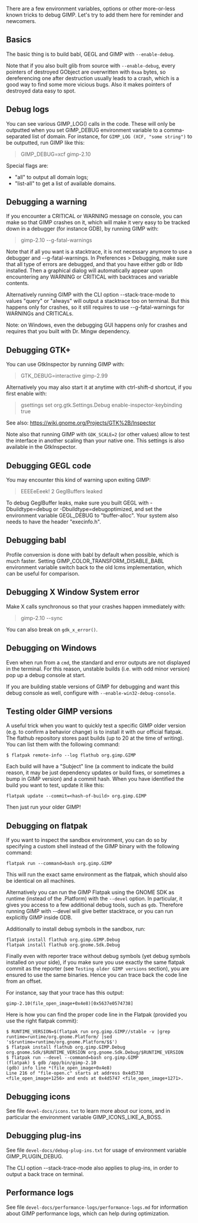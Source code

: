 There are a few environment variables, options or other more-or-less
known tricks to debug GIMP. Let's try to add them here for reminder and
newcomers.

## Basics ##

The basic thing is to build babl, GEGL and GIMP with `--enable-debug`.

Note that if you also built glib from source with `--enable-debug`,
every pointers of destroyed GObject are overwritten with `0xaa` bytes,
so dereferencing one after destruction usually leads to a crash, which
is a good way to find some more vicious bugs. Also it makes pointers of
destroyed data easy to spot.

## Debug logs ##

You can see various GIMP_LOG() calls in the code. These will only be
outputted when you set GIMP_DEBUG environment variable to a
comma-separated list of domain.
For instance, for `GIMP_LOG (XCF, "some string")` to be outputted,
run GIMP like this:

> GIMP_DEBUG=xcf gimp-2.10

Special flags are:
- "all" to output all domain logs;
- "list-all" to get a list of available domains.

## Debugging a warning ##

If you encounter a CRITICAL or WARNING message on console, you can make
so that GIMP crashes on it, which will make it very easy to be tracked
down in a debugger (for instance GDB), by running GIMP with:

> gimp-2.10 --g-fatal-warnings

Note that if all you want is a stacktrace, it is not necessary anymore
to use a debugger and --g-fatal-warnings. In Preferences > Debugging,
make sure that all type of errors are debugged, and that you have either
gdb or lldb installed. Then a graphical dialog will automatically appear
upon encountering any WARNING or CRITICAL with backtraces and variable
contents.

Alternatively running GIMP with the CLI option --stack-trace-mode to
values "query" or "always" will output a stacktrace too on terminal.
But this happens only for crashes, so it still requires to use
--g-fatal-warnings for WARNINGs and CRITICALs.

Note: on Windows, even the debugging GUI happens only for crashes and
requires that you built with Dr. Mingw dependency.

## Debugging GTK+ ##

You can use GtkInspector by running GIMP with:

> GTK_DEBUG=interactive gimp-2.99

Alternatively you may also start it at anytime with ctrl-shift-d
shortcut, if you first enable with:

> gsettings set org.gtk.Settings.Debug enable-inspector-keybinding true

See also: https://wiki.gnome.org/Projects/GTK%2B/Inspector

Note also that running GIMP with `GDK_SCALE=2` (or other values) allow
to test the interface in another scaling than your native one. This
settings is also available in the GtkInspector.

## Debugging GEGL code ##

You may encounter this kind of warning upon exiting GIMP:

> EEEEeEeek! 2 GeglBuffers leaked

To debug GeglBuffer leaks, make sure you built GEGL with -Dbuildtype=debug
or -Dbuildtype=debugoptimized, and set the environment variable
GEGL_DEBUG to "buffer-alloc".
Your system also needs to have the header "execinfo.h".

## Debugging babl ##

Profile conversion is done with babl by default when possible, which is
much faster.
Setting GIMP_COLOR_TRANSFORM_DISABLE_BABL environment variable switch
back to the old lcms implementation, which can be useful for comparison.

## Debugging X Window System error ##

Make X calls synchronous so that your crashes happen immediately with:

> gimp-2.10 --sync

You can also break on `gdk_x_error()`.

## Debugging on Windows ##

Even when run from a `cmd`, the standard and error outputs are not
displayed in the terminal. For this reason, unstable builds (i.e. with
odd minor version) pop up a debug console at start.

If you are building stable versions of GIMP for debugging and want this
debug console as well, configure with `--enable-win32-debug-console`.

## Testing older GIMP versions ##

A useful trick when you want to quickly test a specific GIMP older
version (e.g. to confirm a behavior change) is to install it with our
official flatpak. The flathub repository stores past builds (up to 20 at
the time of writing). You can list them with the following command:

```
$ flatpak remote-info --log flathub org.gimp.GIMP
```

Each build will have a "Subject" line (a comment to indicate the build
reason, it may be just dependency updates or build fixes, or sometimes a
bump in GIMP version) and a commit hash. When you have identified the
build you want to test, update it like this:

```
flatpak update --commit=<hash-of-build> org.gimp.GIMP
```

Then just run your older GIMP!

## Debugging on flatpak

If you want to inspect the sandbox environment, you can do so by
specifying a custom shell instead of the GIMP binary with the following
command:

```
flatpak run --command=bash org.gimp.GIMP
```

This will run the exact same environment as the flatpak, which should
also be identical on all machines.

Alternatively you can run the GIMP Flatpak using the GNOME SDK as
runtime (instead of the .Platform) with the `--devel` option. In
particular, it gives you access to a few additional debug tools, such as
`gdb`. Therefore running GIMP with --devel will give better stacktrace,
or you can run explicitly GIMP inside GDB.

Additionally to install debug symbols in the sandbox, run:

```
flatpak install flathub org.gimp.GIMP.Debug
flatpak install flathub org.gnome.Sdk.Debug
```

Finally even with reporter trace without debug symbols (yet debug
symbols installed on your side), if you make sure you use exactly the
same flatpak commit as the reporter (see `Testing older GIMP versions`
section), you are ensured to use the same binaries. Hence you can trace
back the code line from an offset.

For instance, say that your trace has this output:

```
gimp-2.10(file_open_image+0x4e8)[0x5637e0574738]
```

Here is how you can find the proper code line in the Flatpak (provided
you use the right flatpak commit):

```
$ RUNTIME_VERSION=$(flatpak run org.gimp.GIMP//stable -v |grep runtime=runtime/org.gnome.Platform/ |sed 's$runtime=runtime/org.gnome.Platform/$$')
$ flatpak install flathub org.gimp.GIMP.Debug org.gnome.Sdk/$RUNTIME_VERSION org.gnome.Sdk.Debug/$RUNTIME_VERSION
$ flatpak run --devel --command=bash org.gimp.GIMP
(flatpak) $ gdb /app/bin/gimp-2.10
(gdb) info line *(file_open_image+0x4e8)
Line 216 of "file-open.c" starts at address 0x4d5738 <file_open_image+1256> and ends at 0x4d5747 <file_open_image+1271>.
```

## Debugging icons ##

See file `devel-docs/icons.txt` to learn more about our icons, and in
particular the environment variable GIMP_ICONS_LIKE_A_BOSS.

## Debugging plug-ins ##

See file `devel-docs/debug-plug-ins.txt` for usage of environment
variable GIMP_PLUGIN_DEBUG.

The CLI option --stack-trace-mode also applies to plug-ins, in order to
output a back trace on terminal.

## Performance logs ##

See file `devel-docs/performance-logs/performance-logs.md` for information
about GIMP performance logs, which can help during optimization.
